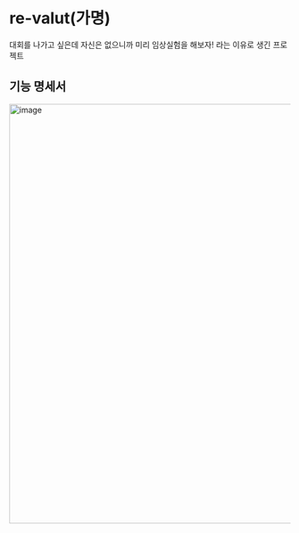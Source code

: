 # re-valut(가명)
대회를 나가고 싶은데 자신은 없으니까 미리 임상실험을 해보자! 라는 이유로 생긴 프로젝트

## 기능 명세서
<img width="753" alt="image" src="https://github.com/GSMIOTjgh/Delivery/assets/132252115/f3d4848f-f087-4cf3-bf28-2114ab8098bf">
